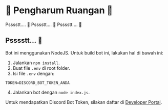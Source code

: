 # 🌼 Pengharum Ruangan 🌼
Psssstt.... 🌼
Psssstt.... 🌼
Psssstt.... 🌼

## Psssstt... 🌼
Bot ini menggunakan NodeJS. Untuk build bot ini, lakukan hal di bawah ini:
1. Jalankan `npm install`.
2. Buat file `.env` di root folder.
3. Isi file `.env` dengan:
```
TOKEN=DISCORD_BOT_TOKEN_ANDA 
```
4. Jalankan bot dengan `node index.js`.

Untuk mendapatkan Discord Bot Token, silakan daftar di [Developer Portal](https://discord.com/developers/applications/).

